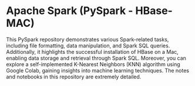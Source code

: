 # Apache Spark (PySpark - HBase- MAC)

This PySpark repository demonstrates various Spark-related tasks, including file formatting, data manipulation, and Spark SQL queries. Additionally, it highlights the successful installation of HBase on a Mac, enabling data storage and retrieval through Spark SQL. Moreover, you can explore a self-implemented K-Nearest Neighbors (KNN) algorithm using Google Colab, gaining insights into machine learning techniques. The notes and notebooks in this repository are extremely detailed.
